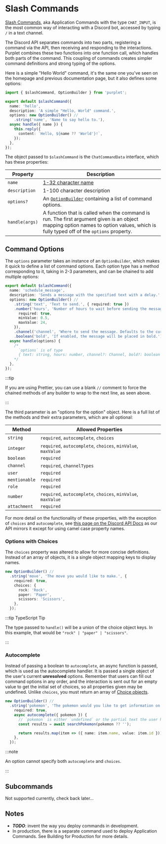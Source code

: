 # Slash Commands

[Slash Commands](https://discord.com/developers/docs/interactions/application-commands#slash-commands), aka Application Commands with the type `CHAT_INPUT`, is the most common way of interacting with a Discord bot, accessed by typing `/` in a text channel.

The Discord API separates commands into two parts, registering a command via the API, then receiving and responding to the interactions. Purplet combines these two functions into one function call, which handles both parts of the command. This coupling of commands creates simpler command definitions and strong typing of the options.

Here is a simple "Hello World" command, it's the same one you've seen on the homepage and previous documentation page, but it also defines some options:

```ts title='src/features/slash-command.ts'
import { $slashCommand, OptionBuilder } from 'purplet';

export default $slashCommand({
  name: 'hello',
  description: 'A simple "Hello, World" command.',
  options: new OptionBuilder() //
    .string('name', 'Name to say hello to.'),
  async handle({ name }) {
    this.reply({
      content: `Hello, ${name ?? 'World'}!`,
    });
  },
});
```

The object passed to `$slashCommand` is the `ChatCommandData` interface, which has these properties:

| Property | Description |
| --- | --- |
| `name` | [1-32 character name](https://discord.com/developers/docs/interactions/application-commands#application-command-object-application-command-naming) |
| `description` | 1-100 character description |
| `options?` | An [`OptionBuilder`](#command-options) containing a list of command options. |
| `handle(args)` | A function that is called when the command is run. The first argument given is an object mapping option names to option values, which is fully typed off of the `options` property. |

## Command Options

The `options` parameter takes an instance of an `OptionBuilder`, which makes it quick to define a list of command options. Each option type has a method corresponding to it, taking in 2-3 parameters, and can be chained to add multiple options:

```ts
export default $slashCommand({
  name: 'schedule_message',
  description: 'Sends a message with the specified text with a delay.',
  options: new OptionBuilder() //
    .string('text', 'Text to send.', { required: true })
    .number('hours', 'Number of hours to wait before sending the message', {
      required: true,
      minValue: 0.5,
      maxValue: 24,
    }),
    .channel('channel', 'Where to send the message. Defaults to the current channel.')
    .boolean('bold', 'If enabled, the message will be placed in bold.'),
  async handle(options) {
    /*
      `options` is of type
      { text: string, hours: number, channel?: Channel, bold?: boolean }
    */
  },
});
```

:::tip

If you are using Prettier, you can use a blank `//` comment to force the chained methods of any builder to wrap to the next line, as seen above.

:::

The third parameter is an "options for the option" object. Here is a full list of the methods and their extra parameters, which are all optional:

| Method        | Allowed Properties                                            |
| ------------- | ------------------------------------------------------------- |
| `string`      | `required`, `autocomplete`, `choices`                         |
| `integer`     | `required`, `autocomplete`, `choices`, `minValue`, `maxValue` |
| `boolean`     | `required`                                                    |
| `channel`     | `required`, `channelTypes`                                    |
| `user`        | `required`                                                    |
| `mentionable` | `required`                                                    |
| `role`        | `required`                                                    |
| `number`      | `required`, `autocomplete`, `choices`, `minValue`, `maxValue` |
| `attachment`  | `required`                                                    |

For more detail on the functionality of these properties, with the exception of `choices` and `autocomplete`, see [this page on the Discord API Docs](https://discord.com/developers/docs/interactions/application-commands#application-command-object-application-command-option-structure) as our API mirrors it except for using camel case property names.

### Options with Choices

The `choices` property was altered to allow for more concise definitions. Instead of an array of objects, it is a single object mapping keys to display names.

```ts
new OptionBuilder() //
  .string('move', 'The move you would like to make.', {
    required: true,
    choices: {
      rock: 'Rock',
      paper: 'Paper',
      scissors: 'Scissors',
    },
  });
```

:::tip TypeScript Tip

The type passed to `handle()` will be a union of the choice object keys. In this example, that would be `"rock" | "paper" | "scissors"`.

:::

### Autocomplete

Instead of passing a boolean to `autocomplete`, an async function is passed, which is used as the autocomplete handler. It is passed a single object of the user's current **unresolved** options. Remember that users can fill out command options in any order, and the interaction is sent out for an empty value to get the initial set of choices, so all properties given may be undefined. Unlike `choices`, you must return an array of [Choice objects](https://discord.com/developers/docs/interactions/application-commands#application-command-object-application-command-option-choice-structure).

```ts
new OptionBuilder() //
  .string('pokemon', 'The pokemon would you like to get information on', {
    required: true,
    async autocomplete({ pokemon }) {
      // `pokemon` is either `undefined` or the partial text the user has.
      const results = await searchPokemon(pokemon ?? '');

      return results.map(item => ({ name: item.name, value: item.id }));
    },
  });
```

:::note

An option cannot specify both `autocomplete` and `choices`.

:::

## Subcommands

Not supported currently, check back later...

## Notes

- **_TODO_**: invent the way you deploy commands in development.
- In production, there is a separate command used to deploy Application Commands. See Building for Production for more details.
